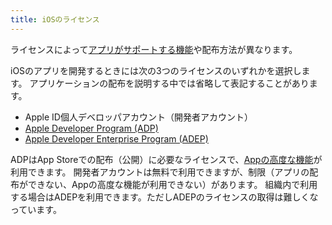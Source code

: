 ```yaml
---
title: iOSのライセンス
---
```


ライセンスによって[アプリがサポートする機能](https://developer.apple.com/jp/support/app-capabilities/)や配布方法が異なります。

iOSのアプリを開発するときには次の3つのライセンスのいずれかを選択します。
アプリケーションの配布を説明する中では省略して表記することがあります。

 - Apple ID個人デベロッパアカウント（開発者アカウント）
 - [Apple Developer Program (ADP)](https://developer.apple.com/jp/programs/)
 - [Apple Developer Enterprise Program (ADEP)](https://developer.apple.com/jp/programs/enterprise/)

ADPはApp Storeでの配布（公開）に必要なライセンスで、[Appの高度な機能](https://help.apple.com/developer-account/?lang=ja#/dev21218dfd6)が利用できます。
開発者アカウントは無料で利用できますが、制限（アプリの配布ができない、Appの高度な機能が利用できない）があります。
組織内で利用する場合はADEPを利用できます。ただしADEPのライセンスの取得は難しくなっています。
